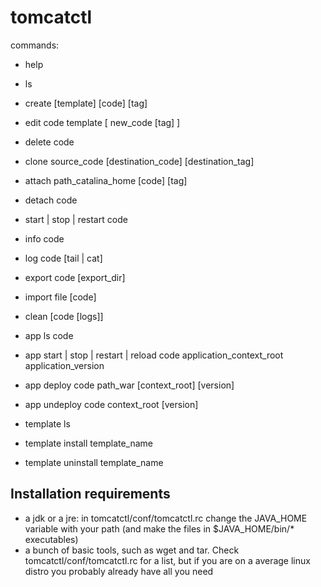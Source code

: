 # tomcatctl

commands:

- help

- ls
- create [template] [code] [tag]
- edit code template [ new_code [tag] ]
- delete code
- clone source_code [destination_code] [destination_tag]
- attach path_catalina_home [code] [tag]
- detach code
- start | stop | restart code
- info code
- log code [tail | cat]
- export code [export_dir]
- import file [code]
- clean [code [logs]]

- app ls code
- app start | stop | restart | reload code application_context_root application_version
- app deploy code path_war [context_root] [version]
- app undeploy code context_root [version]

- template ls
- template install template_name
- template uninstall template_name


## Installation requirements

- a jdk or a jre: in tomcatctl/conf/tomcatctl.rc change the JAVA_HOME variable with your path (and make the files in $JAVA_HOME/bin/* executables)
- a bunch of basic tools, such as wget and tar. Check tomcatctl/conf/tomcatctl.rc for a list, but if you are on a average linux distro you probably already have all you need
